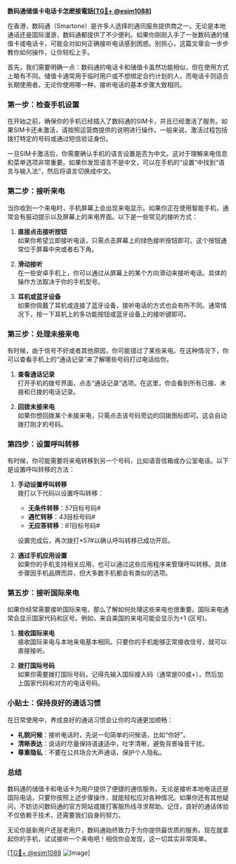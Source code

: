 **数码通储值卡电话卡怎麽接電話[[TG💪+ @esim1088](https://t.me/s/esim1088)]**

在香港，数码通（Smartone）是许多人选择的通讯服务提供商之一。无论是本地通话还是国际漫游，数码通都提供了不少便利。如果你刚刚入手了一张数码通的储值卡或电话卡，可能会对如何正确接听电话感到困惑。别担心，这篇文章会一步步教你如何操作，让你轻松上手。

首先，我们需要明确一点：数码通的电话卡和储值卡虽然功能相似，但在使用方式上略有不同。储值卡通常用于临时用户或不想绑定合约计划的人，而电话卡则适合长期使用者。无论你使用哪一种，接听电话的基本步骤大致相同。

### 第一步：检查手机设置

在开始之前，确保你的手机已经插入了数码通的SIM卡，并且已经激活了服务。如果SIM卡还未激活，请按照运营商提供的说明进行操作。一般来说，激活过程包括拨打特定的号码或通过短信验证身份。

一旦SIM卡激活后，你需要确认手机的语言设置是否为中文。这对于理解来电信息和菜单选项非常重要。如果你发现语言不是中文，可以在手机的“设置”中找到“语言与输入法”，然后将语言切换成中文。

### 第二步：接听来电

当你收到一个来电时，手机屏幕上会出现来电显示。如果你正在使用智能手机，通常会有振动提示以及屏幕上的来电界面。以下是一些常见的接听方式：

1. **直接点击接听按钮**  
   如果你希望立即接听电话，只需点击屏幕上的绿色接听按钮即可。这个按钮通常位于屏幕中央或者右下角。

2. **滑动接听**  
   在一些安卓手机上，你可以通过从屏幕上的某个方向滑动来接听电话。具体的操作方法取决于你的手机型号。

3. **耳机或蓝牙设备**  
   如果你佩戴了耳机或连接了蓝牙设备，接听电话的方式也会有所不同。通常情况下，按一下耳机上的多功能按钮或蓝牙设备上的接听键即可。

### 第三步：处理未接来电

有时候，由于信号不好或者其他原因，你可能错过了某些来电。在这种情况下，你可以查看手机上的“通话记录”来了解哪些号码打过电话给你。

1. **查看通话记录**  
   打开手机的拨号界面，点击“通话记录”选项。在这里，你会看到所有已接、未接和已拨的电话记录。

2. **回拨未接来电**  
   如果你想回拨某个未接来电，只需点击该号码旁边的回拨图标即可。这会自动拨打刚才的号码。

### 第四步：设置呼叫转移

有时候，你可能需要将来电转移到另一个号码，比如语音信箱或办公室电话。以下是设置呼叫转移的方法：

1. **手动设置呼叫转移**  
   拨打以下代码以设置呼叫转移：
   - **无条件转移**：*57*目标号码#
   - **遇忙转移**：*43*目标号码#
   - **无应答转移**：*61*目标号码#

   设置完成后，再次拨打*57#以确认呼叫转移已成功开启。

2. **通过手机应用设置**  
   如果你的手机支持相关应用，也可以通过这些应用程序来管理呼叫转移。具体步骤因手机品牌而异，但大多数手机都会有类似的选项。

### 第五步：接听国际来电

如果你经常需要接听国际来电，那么了解如何处理这些来电也很重要。国际来电通常会显示国家代码和区号。例如，来自美国的来电可能会显示为+1 (区号)。

1. **接收国际来电**  
   接收国际来电与本地来电基本相同。只要你的手机能够正常接收信号，就可以直接接听。

2. **拨打国际号码**  
   如果你需要拨打国际号码，记得先输入国际接入码（通常是00或+），然后加上国家代码和对方的电话号码。

### 小贴士：保持良好的通话习惯

在日常使用中，养成良好的通话习惯会让你的沟通更加顺畅：

- **礼貌问候**：接听电话时，先说一句简单的问候语，比如“你好”。
- **清晰表达**：说话时尽量保持语速适中，吐字清晰，避免背景噪音干扰。
- **尊重隐私**：不要在公共场合大声通话，保护个人隐私。

### 总结

数码通的储值卡和电话卡为用户提供了便捷的通信服务。无论是接听本地电话还是国际电话，只要你按照上述步骤操作，就能轻松应对各种情况。如果你还有其他疑问，不妨访问数码通的官方网站或拨打客服热线寻求帮助。记住，良好的通话体验不仅依赖于技术，还需要我们自身的努力。

无论你是新用户还是老用户，数码通始终致力于为你提供最优质的服务。现在就拿起你的手机，试试接听一个来电吧！相信你会发现，这一切其实非常简单。

[[TG💪+ @esim1088](https://t.me/s/esim1088) ![Image](https://i.postimg.cc/4NQfJmqS/Snipaste-2025-05-13-00-14-12.png)]